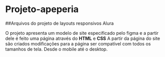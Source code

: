 # Projeto-apeperia
##Arquivos do projeto de layouts responsivos Alura

O projeto apresenta um modelo de site especificado pelo figma e a partir dele é feito uma página através do **HTML** e **CSS**
A partir da página do site são criados modificações para a página ser compatível com todos os tamanhos de tela. Desde o mobile até o desktop.
